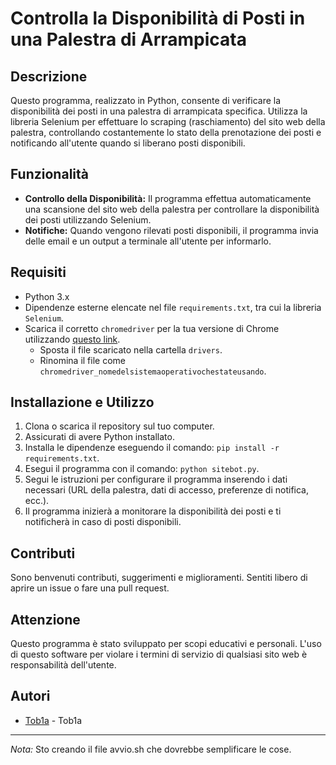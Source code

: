 # Controlla la Disponibilità di Posti in una Palestra di Arrampicata

## Descrizione
Questo programma, realizzato in Python, consente di verificare la disponibilità dei posti in una palestra di arrampicata specifica. Utilizza la libreria Selenium per effettuare lo scraping (raschiamento) del sito web della palestra, controllando costantemente lo stato della prenotazione dei posti e notificando all'utente quando si liberano posti disponibili.

## Funzionalità
- **Controllo della Disponibilità:** Il programma effettua automaticamente una scansione del sito web della palestra per controllare la disponibilità dei posti utilizzando Selenium.
- **Notifiche:** Quando vengono rilevati posti disponibili, il programma invia delle email e un output a terminale all'utente per informarlo.

## Requisiti
- Python 3.x
- Dipendenze esterne elencate nel file `requirements.txt`, tra cui la libreria `Selenium`.
- Scarica il corretto `chromedriver` per la tua versione di Chrome utilizzando [questo link](https://googlechromelabs.github.io/chrome-for-testing/).
  - Sposta il file scaricato nella cartella `drivers`.
  - Rinomina il file come `chromedriver_nomedelsistemaoperativochestateusando`.

## Installazione e Utilizzo
1. Clona o scarica il repository sul tuo computer.
2. Assicurati di avere Python installato.
3. Installa le dipendenze eseguendo il comando: `pip install -r requirements.txt`.
4. Esegui il programma con il comando: `python sitebot.py`.
5. Segui le istruzioni per configurare il programma inserendo i dati necessari (URL della palestra, dati di accesso, preferenze di notifica, ecc.).
6. Il programma inizierà a monitorare la disponibilità dei posti e ti notificherà in caso di posti disponibili.

## Contributi
Sono benvenuti contributi, suggerimenti e miglioramenti. Sentiti libero di aprire un issue o fare una pull request.

## Attenzione
Questo programma è stato sviluppato per scopi educativi e personali. L'uso di questo software per violare i termini di servizio di qualsiasi sito web è responsabilità dell'utente.

## Autori
- [Tob1a](https://github.com/Tob1a) - Tob1a

---

*Nota:* Sto creando il file avvio.sh che dovrebbe semplificare le cose.

